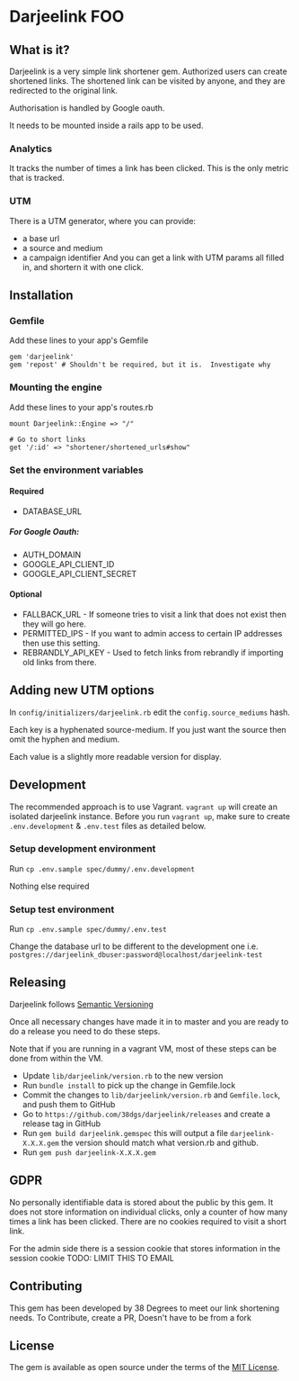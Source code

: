 # Darjeelink FOO

## What is it?
Darjeelink is a very simple link shortener gem.
Authorized users can create shortened links.
The shortened link can be visited by anyone, and they are redirected to the original link.

Authorisation is handled by Google oauth.

It needs to be mounted inside a rails app to be used.

### Analytics
It tracks the number of times a link has been clicked.  This is the only metric that is tracked.

### UTM
There is a UTM generator, where you can provide:
- a base url
- a source and medium
- a campaign identifier
And you can get a link with UTM params all filled in, and shortern it with one click.

## Installation
### Gemfile
Add these lines to your app's Gemfile
```
gem 'darjeelink'
gem 'repost' # Shouldn't be required, but it is.  Investigate why
```

### Mounting the engine
Add these lines to your app's routes.rb
```
mount Darjeelink::Engine => "/"

# Go to short links
get '/:id' => "shortener/shortened_urls#show"
```

### Set the environment variables

#### Required
- DATABASE_URL

##### For Google Oauth:
- AUTH_DOMAIN
- GOOGLE_API_CLIENT_ID
- GOOGLE_API_CLIENT_SECRET

#### Optional
- FALLBACK_URL - If someone tries to visit a link that does not exist then they will go here.
- PERMITTED_IPS - If you want to admin access to certain IP addresses then use this setting.
- REBRANDLY_API_KEY - Used to fetch links from rebrandly if importing old links from there.

## Adding new UTM options
In `config/initializers/darjeelink.rb` edit the `config.source_mediums` hash.

Each key is a hyphenated source-medium.  If you just want the source then omit the hyphen and medium.

Each value is a slightly more readable version for display.

## Development
The recommended approach is to use Vagrant. `vagrant up` will create an isolated darjeelink instance.
Before you run `vagrant up`, make sure to create `.env.development` & `.env.test` files as detailed below.

### Setup development environment
Run `cp .env.sample spec/dummy/.env.development`

Nothing else required

### Setup test environment
Run `cp .env.sample spec/dummy/.env.test`

Change the database url to be different to the development one i.e. `postgres://darjeelink_dbuser:password@localhost/darjeelink-test`

## Releasing
Darjeelink follows [Semantic Versioning](https://semver.org)

Once all necessary changes have made it in to master and you are ready to do a release you need to do these steps.

Note that if you are running in a vagrant VM, most of these steps can be done from within the VM.

- Update `lib/darjeelink/version.rb` to the new version
- Run `bundle install` to pick up the change in Gemfile.lock
- Commit the changes to `lib/darjeelink/version.rb` and `Gemfile.lock`, and push them to GitHub
- Go to `https://github.com/38dgs/darjeelink/releases` and create a release tag in GitHub
- Run `gem build darjeelink.gemspec` this will output a file `darjeelink-X.X.X.gem` the version should match what version.rb and github.
- Run `gem push darjeelink-X.X.X.gem`

## GDPR
No personally identifiable data is stored about the public by this gem.
It does not store information on individual clicks, only a counter of how many times a link has been clicked.
There are no cookies required to visit a short link.

For the admin side there is a session cookie that stores information in the session cookie
TODO: LIMIT THIS TO EMAIL

## Contributing
This gem has been developed by 38 Degrees to meet our link shortening needs.
To Contribute, create a PR, Doesn't have to be from a fork

## License
The gem is available as open source under the terms of the [MIT License](https://opensource.org/licenses/MIT).
